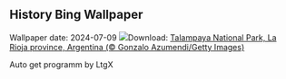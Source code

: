 ## History Bing Wallpaper
Wallpaper date: 2024-07-09
![](https://www.bing.com/th?id=OHR.TalampayaNP_EN-GB7448714861_UHD.jpg&w=1000)Download: [Talampaya National Park, La Rioja province, Argentina (© Gonzalo Azumendi/Getty Images)](https://www.bing.com/th?id=OHR.TalampayaNP_EN-GB7448714861_UHD.jpg)

Auto get programm by LtgX
